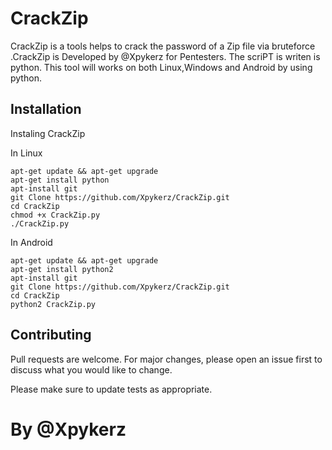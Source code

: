 # CrackZip 

 CrackZip is a tools helps to crack the password of a Zip file via bruteforce .CrackZip is Developed by @Xpykerz for Pentesters. The scriPT is writen is python. This tool will works on both Linux,Windows and Android by using python.

## Installation

Instaling CrackZip

In Linux

```
apt-get update && apt-get upgrade
apt-get install python
apt-install git
git Clone https://github.com/Xpykerz/CrackZip.git
cd CrackZip
chmod +x CrackZip.py
./CrackZip.py
```
In Android

```
apt-get update && apt-get upgrade
apt-get install python2
apt-install git
git Clone https://github.com/Xpykerz/CrackZip.git
cd CrackZip
python2 CrackZip.py
```

## Contributing

Pull requests are welcome. For major changes, please open an issue first to discuss what you would like to change.

Please make sure to update tests as appropriate.

# By @Xpykerz
